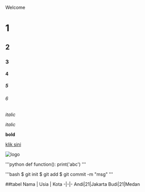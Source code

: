 Welcome

# 1
## 2
### 3
#### 4
##### 5
###### 6

*italic*

_italic_

**bold**

[klik sini](www.google.com)

![logo](https://www.google.com/search?q=logo&safe=strict&rlz=1C1GGRV_enID751ID751&source=lnms&tbm=isch&sa=X&ved=0ahUKEwiFwOWiwojgAhWJMI8KHdg7B1UQ_AUIDigB&biw=1366&bih=657#imgrc=7pmDf_67bAH-XM:)

'''python
def function():
    print('abc')
'''

'''bash
$ git init
$ git add
$ git commit -m "msg"
'''

##tabel
Nama | Usia | Kota
-|-|-
Andi|21|Jakarta
Budi|21|Medan